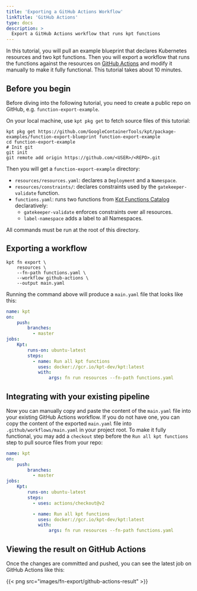 ```yaml
---
title: 'Exporting a GitHub Actions Workflow'
linkTitle: 'GitHub Actions'
type: docs
description: >
  Export a GitHub Actions workflow that runs kpt functions
---
```


In this tutorial, you will pull an example blueprint that declares Kubernetes resources and two kpt functions. Then you will export a workflow that runs the functions against the resources on [GitHub Actions](https://github.com/features/actions) and modify it manually to make it fully functional. This tutorial takes about 10 minutes.

## Before you begin

Before diving into the following tutorial, you need to create a public repo on GitHub, e.g. `function-export-example`.

On your local machine, use `kpt pkg get` to fetch source files of this tutorial:

```shell script
kpt pkg get https://github.com/GoogleContainerTools/kpt/package-examples/function-export-blueprint function-export-example
cd function-export-example
# Init git
git init
git remote add origin https://github.com/<USER>/<REPO>.git
```

Then you will get a `function-export-example` directory:

- `resources/resources.yaml`: declares a `Deployment` and a `Namespace`.
- `resources/constraints/`: declares constraints used by the `gatekeeper-validate` function.
- `functions.yaml`: runs two functions from [Kpt Functions Catalog](../../catalog) declaratively:
  - `gatekeeper-validate` enforces constraints over all resources.
  - `label-namespace` adds a label to all Namespaces.

All commands must be run at the root of this directory.

## Exporting a workflow

```shell script
kpt fn export \
    resources \
    --fn-path functions.yaml \
    --workflow github-actions \
    --output main.yaml
```

Running the command above will produce a `main.yaml` file that looks like this:

```yaml
name: kpt
on:
    push:
        branches:
          - master
jobs:
    Kpt:
        runs-on: ubuntu-latest
        steps:
          - name: Run all kpt functions
            uses: docker://gcr.io/kpt-dev/kpt:latest
            with:
                args: fn run resources --fn-path functions.yaml
```

## Integrating with your existing pipeline

Now you can manually copy and paste the content of the `main.yaml` file into your existing GitHub Actions workflow.
If you do not have one, you can copy the content of the exported `main.yaml` file into `.github/workflows/main.yaml` in your project root. To make it fully functional, you may add a `checkout` step before the `Run all kpt functions` step to pull source files from your repo:

```yaml
name: kpt
on:
    push:
        branches:
          - master
jobs:
    Kpt:
        runs-on: ubuntu-latest
        steps:
          - uses: actions/checkout@v2

          - name: Run all kpt functions
            uses: docker://gcr.io/kpt-dev/kpt:latest
            with:
                args: fn run resources --fn-path functions.yaml
```

## Viewing the result on GitHub Actions

Once the changes are committed and pushed, you can see the latest job on GitHub Actions like this:

{{< png src="images/fn-export/github-actions-result" >}}
